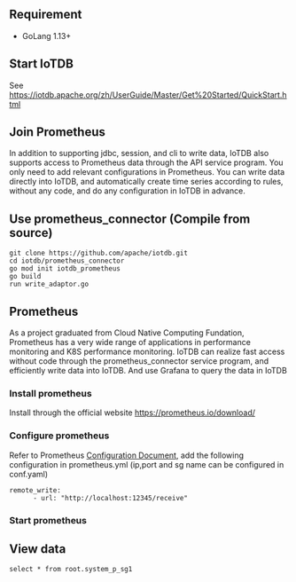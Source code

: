 <!--

    Licensed to the Apache Software Foundation (ASF) under one
    or more contributor license agreements.  See the NOTICE file
    distributed with this work for additional information
    regarding copyright ownership.  The ASF licenses this file
    to you under the Apache License, Version 2.0 (the
    "License"); you may not use this file except in compliance
    with the License.  You may obtain a copy of the License at

        http://www.apache.org/licenses/LICENSE-2.0

    Unless required by applicable law or agreed to in writing,
    software distributed under the License is distributed on an
    "AS IS" BASIS, WITHOUT WARRANTIES OR CONDITIONS OF ANY
    KIND, either express or implied.  See the License for the
    specific language governing permissions and limitations
    under the License.

-->

## Requirement
* GoLang 1.13+

## Start IoTDB

See https://iotdb.apache.org/zh/UserGuide/Master/Get%20Started/QuickStart.html

## Join Prometheus

In addition to supporting jdbc, session, and cli to write data, IoTDB also supports access to Prometheus data through the API service program. You only need to add relevant configurations in Prometheus.
You can write data directly into IoTDB, and automatically create time series according to rules, without any code, and do any configuration in IoTDB in advance.

## Use prometheus_connector (Compile from source)

```
git clone https://github.com/apache/iotdb.git
cd iotdb/prometheus_connector
go mod init iotdb_prometheus
go build
run write_adaptor.go
```

## Prometheus

As a project graduated from Cloud Native Computing Fundation, Prometheus has a very wide range of applications in performance monitoring and K8S performance monitoring. IoTDB can realize fast access without code through the prometheus_connector service program, and efficiently write data into IoTDB. And use Grafana to query the data in IoTDB

### Install prometheus

Install through the official website https://prometheus.io/download/

### Configure prometheus

Refer to Prometheus [Configuration Document](https://prometheus.io/docs/prometheus/latest/configuration/configuration/), add the following configuration in prometheus.yml
(ip,port and sg name can be configured in conf.yaml)

```
remote_write: 
      - url: "http://localhost:12345/receive"
```

### Start prometheus

## View data

```
select * from root.system_p_sg1
```




